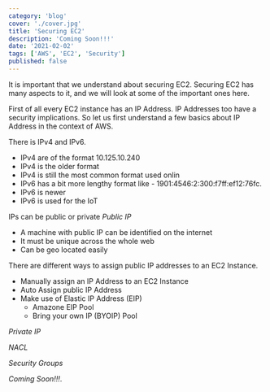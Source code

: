 ```yaml
---
category: 'blog'
cover: './cover.jpg'
title: 'Securing EC2'
description: 'Coming Soon!!!'
date: '2021-02-02'
tags: ['AWS', 'EC2', 'Security']
published: false
---
```


It is important that we understand about securing EC2. Securing EC2 has many aspects to it, and we will look at some of the important ones here. 

First of all every EC2 instance has an IP Address. IP Addresses too have a security implications. So let us first understand a few basics about IP Address in the context of AWS. 

There is IPv4 and IPv6. 
- IPv4 are of the format 10.125.10.240  
- IPv4 is the older format
- IPv4 is still the most common format used onlin
- IPv6 has a bit more lengthy format like - 1901:4546:2:300:f7ff:ef12:76fc. 
- IPv6 is newer 
- IPv6 is used for the IoT

IPs can be public or private 
_Public IP_
- A machine with public IP can be identified on the internet 
- It must be unique across the whole web
- Can be geo located easily

There are different ways to assign public IP addresses to an EC2 Instance. 
- Manually assign an IP Address to an EC2 Instance
- Auto Assign public IP Address 
- Make use of Elastic IP Address (EIP)  
  - Amazone EIP Pool 
  - Bring your own IP (BYOIP) Pool  

_Private IP_


_NACL_

_Security Groups_



_Coming Soon!!!_.

